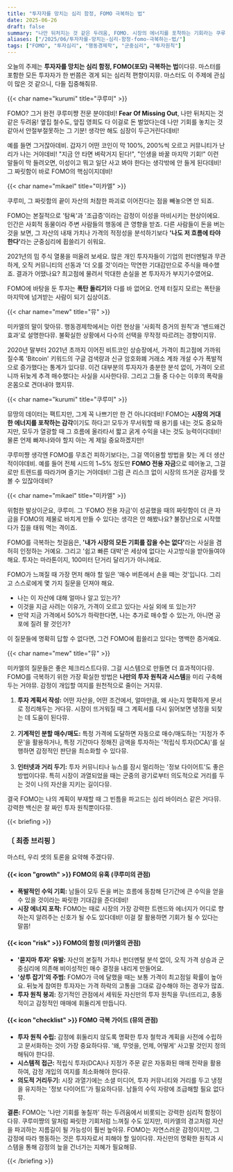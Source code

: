 ```yaml
---
title: "투자자를 망치는 심리 함정, FOMO 극복하는 법"
date: 2025-06-26
draft: false
summary: "나만 뒤처지는 것 같은 두려움, FOMO. 시장의 에너지를 포착하는 기회라는 쿠루미의 주장과, 자산을 파괴하는 폭탄 돌리기라는 미카엘의 경고가 충돌합니다. 투자자를 망치는 심리 함정 FOMO의 본질과 이를 극복하는 방법을 세 명의 소녀가 알려드립니다."
aliases: ["/2025/06/투자자를-망치는-심리-함정-fomo-극복하는-법/"]
tags: ["FOMO", "투자심리", "행동경제학", "군중심리", "투자원칙"]
---
```


<p>오늘의 주제는 <strong>투자자를 망치는 심리 함정, FOMO(포모) 극복하는 법</strong>이다뮤. 마스터를 포함한 모든 투자자가 한 번쯤은 겪게 되는 심리적 편향이지뮤. 마스터도 이 주제에 관심이 많은 것 같으니, 다들 집중해줘뮤.</p>

{{< char name="kurumi" title="쿠루미" >}}
<p>FOMO? 그거 완전 쿠루미쨩 전문 분야데비! <strong>Fear Of Missing Out</strong>, 나만 뒤처지는 것 같은 두려움! 옆집 철수도, 앞집 영희도 다 이걸로 돈 벌었다는데 나만 기회를 놓치는 것 같아서 안절부절못하는 그 기분! 생각만 해도 심장이 두근거린다데비!</p>
<p>예를 들면 그거잖아데비. 갑자기 어떤 코인이 막 100%, 200%씩 오르고 커뮤니티가 난리가 나는 거야데비! "지금 안 타면 벼락거지 된다!", "인생을 바꿀 마지막 기회!" 이런 말들이 막 들려오면, 이성이고 뭐고 일단 사고 봐야 한다는 생각밖에 안 들게 된다데비! 그 짜릿함이 바로 FOMO의 핵심이지데비!</p>

{{< char name="mikael" title="미카엘" >}}
<p>쿠루미, 그 짜릿함의 끝이 자산의 처참한 파괴로 이어진다는 점을 빼놓으면 안 되죠.</p>
<p>FOMO는 본질적으로 '탐욕'과 '조급증'이라는 감정이 이성을 마비시키는 현상이에요. 인간은 사회적 동물이라 주변 사람들의 행동에 큰 영향을 받죠. 다른 사람들이 돈을 버는 것을 보면, 그 자산의 내재 가치나 가격의 적정성을 분석하기보다 <strong>'나도 저 흐름에 타야 한다'</strong>라는 군중심리에 휩쓸리기 쉬워요.</p>
<p>2021년의 밈 주식 열풍을 떠올려 보세요. 많은 개인 투자자들이 기업의 펀더멘털과 무관하게, 오직 커뮤니티의 선동과 '더 오를 것'이라는 막연한 기대감만으로 주식을 매수했죠. 결과가 어땠나요? 최고점에 물려서 막대한 손실을 본 투자자가 부지기수였어요.</p>
<p>FOMO에 바탕을 둔 투자는 <strong>폭탄 돌리기</strong>와 다를 바 없어요. 언제 터질지 모르는 폭탄을 마지막에 넘겨받는 사람이 되기 십상이죠.</p>

{{< char name="mew" title="뮤" >}}
<p>미카엘의 말이 맞아뮤. 행동경제학에서는 이런 현상을 '사회적 증거의 원칙'과 '밴드왜건 효과'로 설명한다뮤. 불확실한 상황에서 다수의 선택을 무작정 따르려는 경향이지뮤.</p>
<p>2020년 말부터 2021년 초까지 이어진 비트코인 상승장에서, 가격이 최고점에 가까워질수록 'Bitcoin' 키워드의 구글 검색량과 신규 암호화폐 거래소 계좌 개설 수가 폭발적으로 증가했다는 통계가 있다뮤. 이건 대부분의 투자자가 충분한 분석 없이, 가격이 오르니까 뒤늦게 추격 매수했다는 사실을 시사한다뮤. 그리고 그들 중 다수는 이후의 폭락을 온몸으로 견뎌내야 했지뮤.</p>

{{< char name="kurumi" title="쿠루미" >}}
<p>뮤땅의 데이터는 팩트지만, 그게 꼭 나쁘기만 한 건 아니다데비! FOMO는 <strong>시장의 거대한 에너지를 포착하는 감각</strong>이기도 하다고! 모두가 무서워할 때 용기를 내는 것도 중요하지만, 모두가 열광할 때 그 흐름에 올라타서 짧고 굵게 수익을 내는 것도 능력이다데비! 물론 언제 빠져나와야 할지 아는 게 제일 중요하겠지만!</p>
<p>쿠루미쨩 생각엔 FOMO를 무조건 피하기보다는, 그걸 역이용할 방법을 찾는 게 더 생산적이야데비. 예를 들어 전체 시드의 1~5% 정도만 <strong>FOMO 전용 자금</strong>으로 떼어놓고, 그걸로만 트렌드를 따라가며 즐기는 거야데비! 그럼 큰 리스크 없이 시장의 뜨거운 감자를 맛볼 수 있잖아데비?</p>

{{< char name="mikael" title="미카엘" >}}
<p>위험한 발상이군요, 쿠루미. 그 'FOMO 전용 자금'이 성공했을 때의 짜릿함이 더 큰 자금을 FOMO의 제물로 바치게 만들 수 있다는 생각은 안 해봤나요? 불장난으로 시작했다가 집을 태워 먹는 격이죠.</p>
<p>FOMO를 극복하는 첫걸음은, <strong>'내가 시장의 모든 기회를 잡을 수는 없다'</strong>라는 사실을 겸허히 인정하는 거예요. 그리고 '쉽고 빠른 대박'은 세상에 없다는 사고방식을 받아들여야 해요. 투자는 마라톤이지, 100미터 단거리 달리기가 아니에요.</p>
<p>FOMO가 느껴질 때 가장 먼저 해야 할 일은 '매수 버튼에서 손을 떼는 것'입니다. 그리고 스스로에게 몇 가지 질문을 던져야 해요.</p>
<ul>
    <li>나는 이 자산에 대해 얼마나 알고 있는가?</li>
    <li>이것을 지금 사려는 이유가, 가격이 오르고 있다는 사실 외에 또 있는가?</li>
    <li>만약 지금 가격에서 50%가 하락한다면, 나는 추가로 매수할 수 있는가, 아니면 공포에 질려 팔 것인가?</li>
</ul>
<p>이 질문들에 명확히 답할 수 없다면, 그건 FOMO에 휩쓸리고 있다는 명백한 증거예요.</p>

{{< char name="mew" title="뮤" >}}
<p>미카엘의 질문들은 좋은 체크리스트다뮤. 그걸 시스템으로 만들면 더 효과적이다뮤. FOMO를 극복하기 위한 가장 확실한 방법은 <strong>나만의 투자 원칙과 시스템</strong>을 미리 구축해두는 거야뮤. 감정이 개입할 여지를 원천적으로 줄이는 거지뮤.</p>
<ol>
    <li><strong>투자 계획서 작성:</strong> 어떤 자산을, 어떤 조건에서, 얼마만큼, 왜 사는지 명확하게 문서로 정리해두는 거다뮤. 시장이 뜨거워질 때 그 계획서를 다시 읽어보면 냉정을 되찾는 데 도움이 된다뮤.</li><br>
    <li><strong>기계적인 분할 매수/매도:</strong> 특정 가격에 도달하면 자동으로 매수/매도하는 '지정가 주문'을 활용하거나, 특정 기간마다 정해진 금액을 투자하는 '적립식 투자(DCA)'를 실행하면 감정적인 판단을 최소화할 수 있다뮤.</li><br>
    <li><strong>인터넷과 거리 두기:</strong> 투자 커뮤니티나 뉴스를 잠시 멀리하는 '정보 다이어트'도 좋은 방법이다뮤. 특히 시장이 과열되었을 때는 군중의 광기로부터 의도적으로 거리를 두는 것이 나의 자산을 지키는 길이다뮤.</li>
</ol>
<p>결국 FOMO는 나의 계획이 부재할 때 그 빈틈을 파고드는 심리 바이러스 같은 거다뮤. 강력한 백신은 잘 짜인 투자 원칙뿐이다뮤.</p>

{{< briefing >}}
<h3><strong>〔 최종 브리핑 〕</strong></h3>
<p>마스터, 우리 셋의 토론을 요약해 주겠다뮤.</p>

<h4><span class="svg-icon">{{< icon "growth" >}}</span> FOMO의 유혹 (쿠루미의 관점)</h4>
<ul>
    <li><strong>폭발적인 수익 기회:</strong> 남들이 모두 돈을 버는 흐름에 동참해 단기간에 큰 수익을 얻을 수 있을 것이라는 짜릿한 기대감을 준다데비!</li>
    <li><strong>시장 에너지 포착:</strong> FOMO는 때로 시장의 가장 강력한 트렌드와 에너지가 어디로 향하는지 알려주는 신호가 될 수도 있다데비! 이걸 잘 활용하면 기회가 될 수 있다는 말씀!</li>
</ul>

<h4><span class="svg-icon">{{< icon "risk" >}}</span> FOMO의 함정 (미카엘의 관점)</h4>
<ul>
    <li><strong>'묻지마 투자' 유발:</strong> 자산의 본질적 가치나 펀더멘털 분석 없이, 오직 가격 상승과 군중심리에 의존해 비이성적인 매수 결정을 내리게 만들어요.</li>
    <li><strong>'상투 잡기'의 주범:</strong> FOMO가 극에 달했을 때는 보통 가격이 최고점일 확률이 높아요. 뒤늦게 참여한 투자자는 가격 하락의 고통을 그대로 감수해야 하는 경우가 많죠.</li>
    <li><strong>투자 원칙 붕괴:</strong> 장기적인 관점에서 세워둔 자신만의 투자 원칙을 무너뜨리고, 충동적이고 감정적인 매매에 휘둘리게 만듭니다.</li>
</ul>

<h4><span class="svg-icon">{{< icon "checklist" >}}</span> FOMO 극복 가이드 (뮤의 관점)</h4>
<ul>
    <li><strong>투자 원칙 수립:</strong> 감정에 휘둘리지 않도록 명확한 투자 철학과 계획을 사전에 수립하고 문서화하는 것이 가장 중요하다뮤. '왜, 무엇을, 언제, 어떻게' 사고팔 것인지 정의해둬야 한다뮤.</li>
    <li><strong>시스템적 접근:</strong> 적립식 투자(DCA)나 지정가 주문 같은 자동화된 매매 전략을 활용하여, 감정 개입의 여지를 최소화해야 한다뮤.</li>
    <li><strong>의도적 거리두기:</strong> 시장 과열기에는 소셜 미디어, 투자 커뮤니티와 거리를 두고 냉정을 유지하는 '정보 다이어트'가 필요하다뮤. 남들의 수익 자랑에 조급해할 필요 없다뮤.</li>
</ul>

<div class="final-conclusion">
    <p><strong>결론:</strong> FOMO는 '나만 기회를 놓칠까' 하는 두려움에서 비롯되는 강력한 심리적 함정이다뮤. 쿠루미쨩의 말처럼 짜릿한 기회처럼 느껴질 수도 있지만, 미카엘의 경고처럼 자산을 파괴하는 지름길이 될 가능성이 훨씬 높아뮤. FOMO는 자연스러운 감정이지만, 그 감정에 따라 행동하는 것은 투자자로서 피해야 할 일이다뮤. 자신만의 명확한 원칙과 시스템을 통해 감정의 늪을 건너가는 지혜가 필요해뮤.</p>
</div>
{{< /briefing >}}